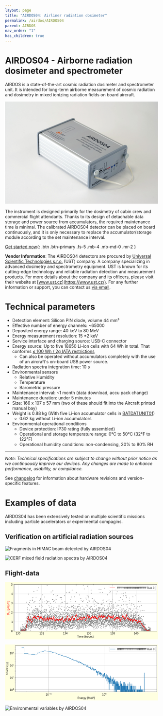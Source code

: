 ```yaml
---
layout: page
title: "AIRDOS04: Airliner radiation dosimeter"
permalink: /airdos/AIRDOS04
parent: AIRDOS
nav_order: "1"
has_children: true
---
```



# AIRDOS04 - Airborne radiation dosimeter and spectrometer

AIRDOS is a state-of-the-art cosmic radiation dosimeter and spectrometer unit. It is intended for long-term airborne measurement of cosmic radiation and dosimetry in mixed ionizing radiation fields on board aircraft.

![AIRDOS04](https://raw.githubusercontent.com/UniversalScientificTechnologies/AIRDOS04/AIRDOS04A/doc/img/AIRDOS04.jpg)

The instrument is designed primarily for the dosimetry of cabin crew and commercial flight attendants. Thanks to its design of detachable data storage and power source from accumulators, the required maintenance time is minimal. The calibrated AIRDOS04 detector can be placed on board continuously, and it is only necessary to  replace the accumulator/storage module according to the set maintenance interval.

[Get started now]({{site.baseurl}}/airdos/AIRDOS04/quickstart){: .btn .btn-primary .fs-5 .mb-4 .mb-md-0 .mr-2 }

**Vendor Information**: The AIRDOS04 detectors are procured by [Universal Scientific Technologies s.r.o.](https://www.ust.cz/) (UST) company. A company specializing in advanced dosimetry and spectrometry equipment. UST is known for its cutting-edge technology and reliable radiation detection and measurement products. For more details about the company and its officers, please visit their website at [www.ust.cz](https://www.ust.cz/). For any further information or support, you can contact us [via email](https://www.ust.cz/about/#email).

# Technical parameters

 * Detection element: Silicon PIN diode, volume 44 mm³
 * Effective number of energy channels: ~65000
 * Deposited energy range: 40 keV to 80 MeV
 * Energy measurement resolution: 15 ±2 keV
 * Service interface and charging source: USB-C connector
 * Energy source: Up to five 18650 Li-ion cells with 64 Wh in total. That conforms [≤ 100 Wh / 2g IATA restrictions](https://www.iata.org/contentassets/6fea26dd84d24b26a7a1fd5788561d6e/passenger-lithium-battery.pdf)
   * Can also be operated without accumulators completely with the use of an aircraft's on-board USB power source. 
 * Radiation spectra integration time: 10 s
 * Environmental sensors
   * Relative Humidity
   * Temperature
   * Barometric pressure
 * Maintenance interval: ~1 month (data download, accu pack change)
 * Maintenance duration: under 5 minutes
 * Size: 166 x 107 x 57 mm (two  of these should fit into the Aircraft printed manual bay)
 * Weight is 0.88 kg (With five Li-ion accumulator cells in [BATDATUNIT01](https://docs.dos.ust.cz/airdos/BATDATUNIT01))
   * 0.62 kg without Li-ion accumulators  
 * Environmental operational conditions
   * Device protection: IP30 rating (fully assembled)
   * Operational and storage temperature range: 0°C to 50°C (32°F to 122°F)
   * Operational humidity conditions: non-condensing, 20% to 80% RH

---
_Note: Technical specifications are subject to change without prior notice as we continuously improve our devices. Any changes are made to enhance performance, usability, or compliance._

See [changelog](https://docs.dos.ust.cz/airdos/AIRDOS04/manual#product-changelog) for information about hardware revisions and version-specific features.

# Examples of data

AIRDOS04 has been extensively tested on multiple scientific missions including particle accelerators or experimental compagins. 

## Verification on artificial radiation sources

![Fragments in HIMAC beam detected by AIRDOS04](https://raw.githubusercontent.com/UniversalScientificTechnologies/AIRDOS04/refs/heads/AIRDOS04C/doc/img/AIRDOS04_HIMAC_fragments.png)

![CERF mixed field radiation spectra by AIRDOS04](https://raw.githubusercontent.com/UniversalScientificTechnologies/AIRDOS04/refs/heads/AIRDOS04C/doc/img/AIRDOS04_CERF_spectra.png)

## Flight-data

![Measured doserate during flight by AIRDOS04](https://raw.githubusercontent.com/UniversalScientificTechnologies/AIRDOS04/refs/heads/AIRDOS04C/doc/img/AIRDOS04_doserate.png)

![Measured radiation spectra during flight by AIRDOS04](https://raw.githubusercontent.com/UniversalScientificTechnologies/AIRDOS04/refs/heads/AIRDOS04C/doc/img/AIRDOS04_radiation_spectra.png)

![Environmental variables by AIRDOS04](https://raw.githubusercontent.com/UniversalScientificTechnologies/AIRDOS04/refs/heads/AIRDOS04C/doc/img/AIRDOS04_flight_environment.png)



